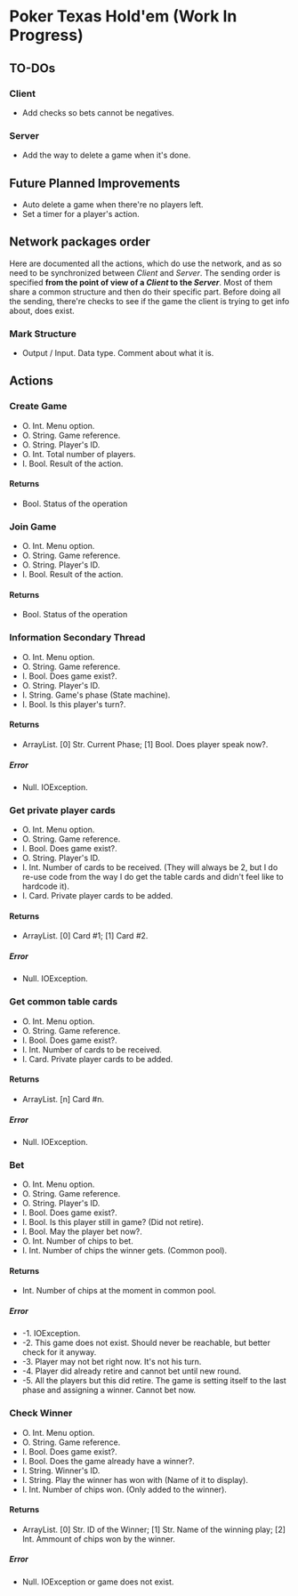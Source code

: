 # Poker Texas Hold'em (Work In Progress)

## TO-DOs

### Client
* Add checks so bets cannot be negatives.

### Server
* Add the way to delete a game when it's done.

## Future Planned Improvements
* Auto delete a game when there're no players left.
* Set a timer for a player's action.

## Network packages order
Here are documented all the actions, which do use the network, and as so need to be synchronized between _Client_ and _Server_.
The sending order is specified __from the point of view of a _Client_ to the _Server___. Most of them share a common structure and then do their specific part. Before doing all the sending, there're checks to see if the game the client is trying to get info about, does exist.

### Mark Structure
* Output / Input. Data type. Comment about what it is.

## Actions

### Create Game
* O. Int. Menu option.
* O. String. Game reference.
* O. String. Player's ID.
* O. Int. Total number of players.
* I. Bool. Result of the action.

#### Returns
* Bool. Status of the operation

### Join Game
* O. Int. Menu option.
* O. String. Game reference.
* O. String. Player's ID.
* I. Bool. Result of the action.

#### Returns
* Bool. Status of the operation

### Information Secondary Thread
* O. Int. Menu option.
* O. String. Game reference.
* I. Bool. Does game exist?.
* O. String. Player's ID.
* I. String. Game's phase (State machine).
* I. Bool. Is this player's turn?.

#### Returns
* ArrayList. [0] Str. Current Phase; [1] Bool. Does player speak now?.
##### Error
* Null. IOException.


### Get private player cards
* O. Int. Menu option.
* O. String. Game reference.
* I. Bool. Does game exist?.
* O. String. Player's ID.
* I. Int. Number of cards to be received. (They will always be 2, but I do re-use code from the way I do get the table cards and didn't feel like to hardcode it).
* I. Card. Private player cards to be added.

#### Returns
* ArrayList. [0] Card #1; [1] Card #2.
##### Error
* Null. IOException.

### Get common table cards
* O. Int. Menu option.
* O. String. Game reference.
* I. Bool. Does game exist?.
* I. Int. Number of cards to be received.
* I. Card. Private player cards to be added.

#### Returns
* ArrayList. [n] Card #n.
##### Error
* Null. IOException.

### Bet
* O. Int. Menu option.
* O. String. Game reference.
* O. String. Player's ID.
* I. Bool. Does game exist?.
* I. Bool. Is this player still in game? (Did not retire).
* I. Bool. May the player bet now?.
* O. Int. Number of chips to bet.
* I. Int. Number of chips the winner gets. (Common pool).

#### Returns
* Int. Number of chips at the moment in common pool.
##### Error
* -1. IOException.
* -2. This game does not exist. Should never be reachable, but better check for it anyway.
* -3. Player may not bet right now. It's not his turn.
* -4. Player did already retire and cannot bet until new round.
* -5. All the players but this did retire. The game is setting itself to the last phase and assigning a winner. Cannot bet now.

### Check Winner
* O. Int. Menu option.
* O. String. Game reference.
* I. Bool. Does game exist?.
* I. Bool. Does the game already have a winner?.
* I. String. Winner's ID.
* I. String. Play the winner has won with (Name of it to display).
* I. Int. Number of chips won. (Only added to the winner).

#### Returns
* ArrayList. [0] Str. ID of the Winner; [1] Str. Name of the winning play; [2] Int. Ammount of chips won by the winner.
##### Error
* Null. IOException or game does not exist.
